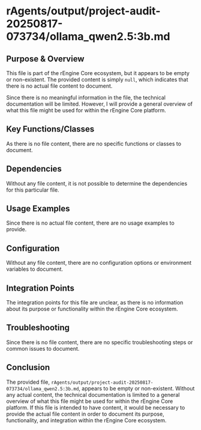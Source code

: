 # rAgents/output/project-audit-20250817-073734/ollama_qwen2.5:3b.md

## Purpose & Overview

This file is part of the rEngine Core ecosystem, but it appears to be empty or non-existent. The provided content is simply `null`, which indicates that there is no actual file content to document.

Since there is no meaningful information in the file, the technical documentation will be limited. However, I will provide a general overview of what this file might be used for within the rEngine Core platform.

## Key Functions/Classes

As there is no file content, there are no specific functions or classes to document.

## Dependencies

Without any file content, it is not possible to determine the dependencies for this particular file.

## Usage Examples

Since there is no actual file content, there are no usage examples to provide.

## Configuration

Without any file content, there are no configuration options or environment variables to document.

## Integration Points

The integration points for this file are unclear, as there is no information about its purpose or functionality within the rEngine Core ecosystem.

## Troubleshooting

Since there is no file content, there are no specific troubleshooting steps or common issues to document.

## Conclusion

The provided file, `rAgents/output/project-audit-20250817-073734/ollama_qwen2.5:3b.md`, appears to be empty or non-existent. Without any actual content, the technical documentation is limited to a general overview of what this file might be used for within the rEngine Core platform. If this file is intended to have content, it would be necessary to provide the actual file content in order to document its purpose, functionality, and integration within the rEngine Core ecosystem.
